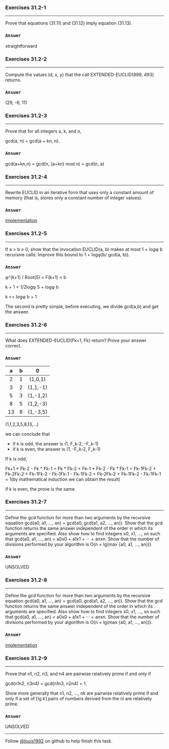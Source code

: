 ### Exercises 31.2-1
***
Prove that equations (31.11) and (31.12) imply equation (31.13).
### `Answer`
straightforward

### Exercises 31.2-2
***
Compute the values (d, x, y) that the call EXTENDED-EUCLID(899, 493) returns.

### `Answer`
(29, -6, 11)

### Exercises 31.2-3
***
Prove that for all integers a, k, and n,
gcd(a, n) = gcd(a + kn, n).
### `Answer`
gcd(a+kn,n) = gcd(n, (a+kn) mod n) = gcd(n, a)

### Exercises 31.2-4
***
Rewrite EUCLID in an iterative form that uses only a constant amount of memory (that is, stores only a constant number of integer values).

### `Answer`
[implementation](./euclid.py)
### Exercises 31.2-5
***
If a > b ≥ 0, show that the invocation EUCLID(a, b) makes at most 1 + logφ b recursive calls. Improve this bound to 1 + logφ(b/ gcd(a, b)).

### `Answer`
φ^(k+1) / Root(5) <  F(k+1) < b

k + 1 < 1/2logφ 5 + logφ b

k <= logφ b + 1

The second is pretty simple, before executing, we divide gcd(a,b) and get the answer.

### Exercises 31.2-6
***What does EXTENDED-EUCLID(Fk+1, Fk) return? Prove your answer correct.

### `Answer`
a | b | 0
:----:|:----:|:----:
2 | 1 | (1,0,1)
3 | 2 | (1,1,-1)
5 | 3 | (1,-1,2)
8 | 5 | (1,2,-3)
13 | 8 | (1,-3,5)

(1,1,2,3,5,8,13,...)

we can conclude that

* if k is odd, the answer is (1, F_k-2, -F_k-1)
* if k is even, the answer is (1, -F_k-2, F_k-1)

If k is odd,

Fk+1 * Fk-2 - Fk * Fk-1 = Fk * Fk-2 + Fk-1 * Fk-2 - Fk * Fk-1 = Fk-1Fk-2 + Fk-2Fk-2 + Fk-1Fk-2 - Fk-1Fk-1 - Fk-1Fk-2 = Fk-2Fk-2 + Fk-1Fk-2 - Fk-1Fk-1 = 1(by mathematical induction we can obtain the result)

if k is even, the prove is the same.

### Exercises 31.2-7
***Define the gcd function for more than two arguments by the recursive equation gcd(a0, a1, ..., an) = gcd(a0, gcd(a1, a2, ..., an)). Show that the gcd function returns the same answer independent of the order in which its arguments are specified. Also show how to find integers x0, x1, ..., xn such that gcd(a0, a1, ..., an) = a0x0 + a1x1 + ··· + anxn. Show that the number of divisions performed by your algorithm is O(n + lg(max {a0, a1, ..., an})).

### `Answer`
UNSOLVED

### Exercises 31.2-8
***Define the gcd function for more than two arguments by the recursive equation gcd(a0, a1, ..., an) = gcd(a0, gcd(a1, a2, ..., an)). Show that the gcd function returns the same answer independent of the order in which its arguments are specified. Also show how to find integers x0, x1, ..., xn such that gcd(a0, a1, ..., an) = a0x0 + a1x1 + ··· + anxn. Show that the number of divisions performed by your algorithm is O(n + lg(max {a0, a1, ..., an})).

### `Answer`
[implementation](./exercise_code/lcm.py)

### Exercises 31.2-9
***Prove that n1, n2, n3, and n4 are pairwise relatively prime if and only if
gcd(n1n2, n3n4) = gcd(n1n3, n2n4) = 1.
Show more generally that n1, n2, ..., nk are pairwise relatively prime if and only if a set of ⌈lg k⌉ pairs of numbers derived from the ni are relatively prime.

### `Answer`
UNSOLVED

***
Follow [@louis1992](https://github.com/gzc) on github to help finish this task.